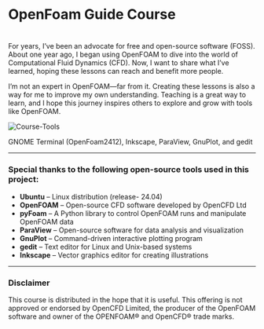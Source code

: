 # OpenFoam Guide Course

# 

For years, I’ve been an advocate for free and open-source software (FOSS). About one year ago, I began using OpenFOAM to dive into the world of Computational Fluid Dynamics (CFD). Now, I want to share what I’ve learned, hoping these lessons can reach and benefit more people.

I’m not an expert in OpenFOAM—far from it. Creating these lessons is also a way for me to improve my own understanding. Teaching is a great way to learn, and I hope this journey inspires others to explore and grow with tools like OpenFOAM.

![Course-Tools](https://github.com/user-attachments/assets/0cdaeb96-7b52-40aa-8e5f-f34ea0c3dc90)

<span>GNOME Terminal (OpenFoam2412), Inkscape, ParaView, GnuPlot, and gedit</span>
<hr>

 ### Special thanks to the following open-source tools used in this project:

- **Ubuntu** – Linux distribution (release- 24.04)
- **OpenFOAM** – Open-source CFD software developed by OpenCFD Ltd
- **pyFoam** – A Python library to control OpenFOAM runs and manipulate OpenFOAM data
- **ParaView** – Open-source software for data analysis and visualization
- **GnuPlot** – Command-driven interactive plotting program
- **gedit** – Text editor for Linux and Unix-based systems
- **Inkscape** – Vector graphics editor for creating illustrations

<hr>

### Disclaimer
This course is distributed in the hope that it is useful. This offering is not approved or endorsed by OpenCFD Limited, the producer of the OpenFOAM software and owner of the OPENFOAM® and OpenCFD® trade marks.
